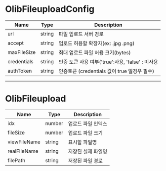 # OlibFileuploadConfig
| Name | Type | Description |
|---|---|---|
|url|string|파일 업로드 서버 경로|
|accept|string|업로드 허용할 확장자(ex: .jpg .png)|
|maxFileSize|string|최대 업로드 파일 허용 크기(bytes)|
|credentials|string|인증 토큰 사용 여부('true':사용, 'false' : 미사용|
|authToken|string|인증토큰 (credentials 값이 true 일경우 필수)|

---
# OlibFileupload
| Name | Type | Description |
|---|---|---|
|idx|number|업로드 파일 인덱스|
|fileSize|number|업로드 파일 크기|
|viewFileName|string|표시할 파일명|
|realFileName|string|저장된 실제 파일명|
|filePath|string|저장된 파일 경로|